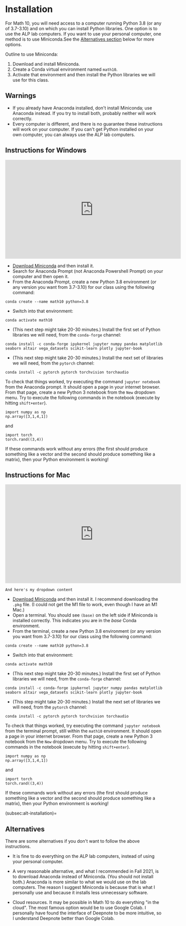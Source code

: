 # Installation

For Math 10, you will need access to a computer running Python 3.8 (or any of 3.7-3.10) and on which you can install Python libraries.  One option is to use the ALP lab computers.  If you want to use your personal computer, one method is to use Miniconda.See the [Alternatives section](subsec:alt-installation) below for more options.

Outline to use Miniconda:

1.  Download and install Miniconda.
1.  Create a Conda virtual environment named `math10`.
1.  Activate that environment and then install the Python libraries we will use for this class.

## Warnings  

* If you already have Anaconda installed, don't install Miniconda; use Anaconda instead.  If you try to install both, probably neither will work correctly.
* Every computer is different, and there is no guarantee these instructions will work on your computer.  If you can't get Python installed on your own computer, you can always use the ALP lab computers.

## Instructions for Windows

<iframe width="560" height="315" src="https://www.youtube.com/embed/MTnTzlJA1To" title="YouTube video player" frameborder="0" allow="accelerometer; autoplay; clipboard-write; encrypted-media; gyroscope; picture-in-picture" allowfullscreen></iframe>

* [Download Miniconda](https://docs.conda.io/en/latest/miniconda.html) and then install it.
* Search for Anaconda Prompt (not Anaconda Powershell Prompt) on your computer and then open it.
* From the Anaconda Prompt, create a new Python 3.8 environment (or any version you want from 3.7-3.10) for our class using the following command:
```
conda create --name math10 python=3.8
```
* Switch into that environment:
```
conda activate math10
```
* (This next step might take 20-30 minutes.)  Install the first set of Python libraries we will need, from the `conda-forge` channel:
```
conda install -c conda-forge ipykernel jupyter numpy pandas matplotlib seaborn altair vega_datasets scikit-learn plotly jupyter-book
```
* (This next step might take 20-30 minutes.) Install the next set of libraries we will need, from the `pytorch` channel:
```
conda install -c pytorch pytorch torchvision torchaudio
```

To check that things worked, try executing the command `jupyter notebook` from the Anaconda prompt.  It should open a page in your internet browser.  From that page, create a new Python 3 notebook from the `New` dropdown menu.  Try to execute the following commands in the notebook (execute by hitting `shift+enter`).
```
import numpy as np
np.array([3,1,4,1])
```
and
```
import torch
torch.rand((3,4))
```
If these commands work without any errors (the first should produce something like a vector and the second should produce something like a matrix), then your Python environment is working!


## Instructions for Mac

<iframe width="560" height="315" src="https://www.youtube.com/embed/FU9Ri7I9vkE" title="YouTube video player" frameborder="0" allow="accelerometer; autoplay; clipboard-write; encrypted-media; gyroscope; picture-in-picture" allowfullscreen></iframe>

```{dropdown} Here's my dropdown
And here's my dropdown content
```

* [Download Miniconda](https://docs.conda.io/en/latest/miniconda.html) and then install it.  I recommend downloading the `.pkg` file.  (I could not get the M1 file to work, even though I have an M1 Mac.)
* Open a terminal.  You should see `(base)` on the left side if Miniconda is installed correctly.  This indicates you are in the *base* Conda environment.
* From the terminal, create a new Python 3.8 environment (or any version you want from 3.7-3.10) for our class using the following command:
```
conda create --name math10 python=3.8
```
* Switch into that environment:
```
conda activate math10
```
* (This next step might take 20-30 minutes.)  Install the first set of Python libraries we will need, from the `conda-forge` channel:
```
conda install -c conda-forge ipykernel jupyter numpy pandas matplotlib seaborn altair vega_datasets scikit-learn plotly jupyter-book
```
* (This step might take 20-30 minutes.) Install the next set of libraries we will need, from the `pytorch` channel:
```
conda install -c pytorch pytorch torchvision torchaudio
```

To check that things worked, try executing the command `jupyter notebook` from the terminal prompt, still within the `math10` environment.  It should open a page in your internet browser.  From that page, create a new Python 3 notebook from the `New` dropdown menu.  Try to execute the following commands in the notebook (execute by hitting `shift+enter`).
```
import numpy as np
np.array([3,1,4,1])
```
and
```
import torch
torch.rand((3,4))
```
If these commands work without any errors (the first should produce something like a vector and the second should produce something like a matrix), then your Python environment is working!

(subsec:alt-installation)=
## Alternatives

There are some alternatives if you don't want to follow the above instructions.

* It is fine to do everything on the ALP lab computers, instead of using your personal computer.

* A very reasonable alternative, and what I recommended in Fall 2021, is to download Anaconda instead of Miniconda.  (You should not install both.)  Anaconda is more similar to what we would use on the lab computers.  The reason I suggest Miniconda is because that is what I personally use and because it installs less unnecessary software.

* Cloud resources.  It may be possible in Math 10 to do everything "in the cloud".  The most famous option would be to use Google Colab.  I personally have found the interface of Deepnote to be more intuitive, so I understand Deepnote better than Google Colab.